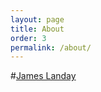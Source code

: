 ```yaml
---
layout: page
title: About
order: 3
permalink: /about/
---
```


#[James Landay](https://www.landay.org/)
